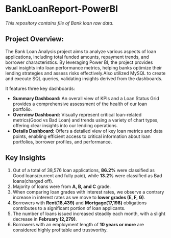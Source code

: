 # BankLoanReport-PowerBI
*This repository contains file of Bank loan raw data.*

## Project Overview:
The Bank Loan Analysis project aims to analyze various aspects of loan applications, including total funded amounts, repayment trends, and borrower characteristics. By leveraging Power BI, the project provides visual insights into loan performance metrics, helping banks optimize their lending strategies and assess risks effectively.Also utilized MySQL to create and execute SQL queries, validating insights derived from the dashboards.

It features three key dashboards:  
+ **Summary Dashboard:** An overall view of KPIs and a Loan Status Grid provides a comprehensive assessment of the health of our loan portfolio.
+ **Overview Dashboard:** Visually represent critical loan-related metrics(Good vs Bad Loan) and trends using a variety of chart types, offering clear insights into our lending operations.
+ **Details Dashboard:** Offers a detailed view of key loan metrics and data points, enabling efficient access to critical information about loan portfolios, borrower profiles, and performance.

## Key Insights
1. Out of a total of 38,576 loan applications, **86.2%** were classified as Good loans(current and fully paid), while **13.2%** were classified as Bad loans(charged off).
2. Majority of loans were from **A, B, and C** grade.
3. When comparing loan grades with interest rates, we observe a contrary increase in interest rates as we move to **lower grades (E, F, G)**. 
4. Borrowers with **Rent(18,439)** and **Mortgage(17,198)** obligations contributes to a significant portion of loan applicants.
5. The number of loans issued increased steadily each month, with a slight decrease in **February (2,279)**.
6. Borrowers with an employment length of **10 years or more** are considered highly profitable and trustworthy. 

